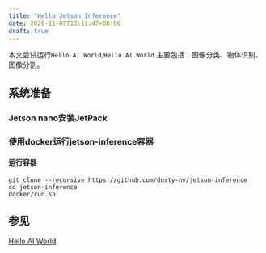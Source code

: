 ```yaml
---
title: "Hello Jetson Inference"
date: 2020-11-05T13:11:47+08:00
draft: true
---
```


本文尝试运行`Hello AI World`,`Hello AI World` 主要包括：图像分类、物体识别、图像分割。

## 系统准备

### Jetson nano安装JetPack

### 使用docker运行jetson-inference容器

#### 运行容器

```
git clone --recursive https://github.com/dusty-nv/jetson-inference
cd jetson-inference
docker/run.sh
```



## 参见

[Hello AI World](https://github.com/dusty-nv/jetson-inference)